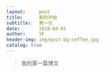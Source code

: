 ```yaml
---
layout:     post
title:      新的开始
subtitle:   第一次
date:       2018-04-01
author:     YF
header-img: img/post-bg-coffee.jpg
catalog: true
---
```

> 我的第一篇博文